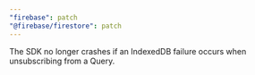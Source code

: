 ```yaml
---
"firebase": patch
"@firebase/firestore": patch
---
```


The SDK no longer crashes if an IndexedDB failure occurs when unsubscribing from a Query.
